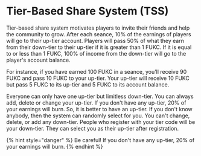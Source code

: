 # Tier-Based Share System (TSS)

Tier-based share system motivates players to invite their friends and help the community to grow. After each seance, 10% of the earnings of players will go to their up-tier account. Players will pass 50% of what they earn from their down-tier to their up-tier if it is greater than 1 FUKC. If it is equal to or less than 1 FUKC, 100% of income from the down-tier will go to the player's account balance.&#x20;

For instance, if you have earned 100 FUKC in a seance, you'll receive 90 FUKC and pass 10 FUKC to your up-tier. Your up-tier will receive 10 FUKC but pass 5 FUKC to its up-tier and 5 FUKC to its account balance.&#x20;

Everyone can only have one up-tier but limitless down-tier. You can always add, delete or change your up-tier. If you don't have any up-tier, 20% of your earnings will burn. So, it is better to have an up-tier. If you don't know anybody, then the system can randomly select for you. You can't change, delete, or add any down-tier. People who register with your tier code will be your down-tier. They can select you as their up-tier after registration.

{% hint style="danger" %}
Be careful! If you don't have any up-tier, 20% of your earnings will burn.
{% endhint %}
